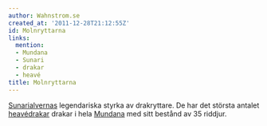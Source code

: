 ```yaml
---
author: Wahnstrom.se
created_at: '2011-12-28T21:12:55Z'
id: Molnryttarna
links:
  mention:
  - Mundana
  - Sunari
  - drakar
  - heavé
title: Molnryttarna
---
```


[Sunarialvernas] legendariska styrka av drakryttare. De har det största antalet [heavé][][drakar]
drakar i hela [Mundana] med sitt bestånd av 35 riddjur.

  [Sunarialvernas]: Sunari
  [heavé]: heavé
  [drakar]: drakar
  [Mundana]: Mundana